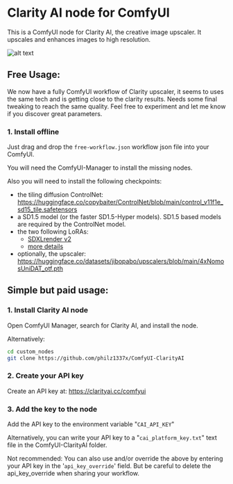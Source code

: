 # Clarity AI node for ComfyUI

This is a ComfyUI node for Clarity AI, the creative image upscaler. It upscales and enhances images to high resolution.

![alt text](dog_example.png)

## Free Usage:

We now have a fully ComfyUI workflow of Clarity upscaler, it seems to uses the same tech and is getting close to the clarity results. Needs some final tweaking to reach the same quality.
Feel free to experiment and let me know if you discover great parameters.

### 1. Install offline

Just drag and drop the `free-workflow.json` workflow json file into your ComfyUI.

You will need the ComfyUI-Manager to install the missing nodes.

Also you will need to install the following checkpoints:
* the tiling diffusion ControlNet: https://huggingface.co/copybaiter/ControlNet/blob/main/control_v11f1e_sd15_tile.safetensors
* a SD1.5 model (or the faster SD1.5-Hyper models). SD1.5 based models are required by the ControlNet model.
* the two following LoRAs:
    * [SDXLrender v2](https://civitai.com/models/171159/sdxlrender)
    * [more details](https://civitai.com/models/82098/add-more-details-detail-enhancer-tweaker-lora)
* optionally, the upscaler: https://huggingface.co/datasets/jibopabo/upscalers/blob/main/4xNomosUniDAT_otf.pth

## Simple but paid usage:

### 1. Install Clarity AI node

Open ComfyUI Manager, search for Clarity AI, and install the node.

Alternatively:

```bash
cd custom_nodes
git clone https://github.com/philz1337x/ComfyUI-ClarityAI
```

### 2. Create your API key

Create an API key at: https://clarityai.cc/comfyui

### 3. Add the key to the node

Add the API key to the environment variable "`CAI_API_KEY`"

Alternatively, you can write your API key to a "`cai_platform_key.txt`" text file in the ComfyUI-ClarityAI folder.

Not recommended: You can also use and/or override the above by entering your API key in the '`api_key_override`' field. But be careful to delete the api_key_override when sharing your workflow.

<!--
A) Drag and drop this image, with the workflow inside, into ComfyUI and install missing nodes. -->
<!-- ![alt text](workflow_inside.png) -->
